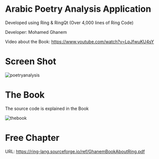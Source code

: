 Arabic Poetry Analysis Application
==================================

Developed using Ring & RingQt (Over 4,000 lines of Ring Code)

Developer: Mohamed Ghanem

Video about the Book: https://www.youtube.com/watch?v=LpJfwuKU4sY

# Screen Shot

![poetryanalysis](https://raw.githubusercontent.com/ring-lang/ring/master/applications/poetryanalysis/images/poetryanalysis.png)

# The Book

The source code is explained in the Book

![thebook](https://raw.githubusercontent.com/ring-lang/ring/master/applications/poetryanalysis/images/arabicbook.jpg)

# Free Chapter

URL: https://ring-lang.sourceforge.io/ref/GhanemBookAboutRing.pdf

